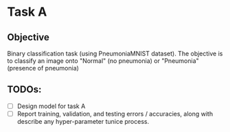 # Task A

## Objective

Binary classification task (using PneumoniaMNIST dataset). The objective
is to classify an image onto "Normal" (no pneumonia) or "Pneumonia"
(presence of pneumonia)

## TODOs:

* [ ] Design model for task A
* [ ] Report training, validation, and testing errors / accuracies, along with describe any hyper-parameter tunice process.
